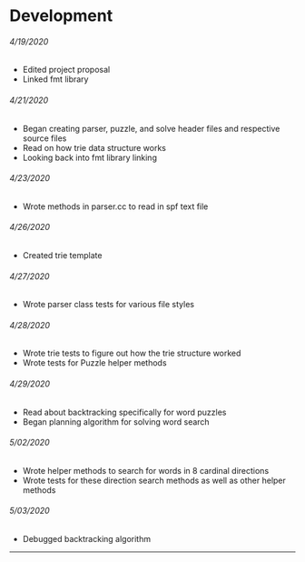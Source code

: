 # Development
###### 4/19/2020
- Edited project proposal
- Linked fmt library 

###### 4/21/2020
- Began creating parser, puzzle, and solve header files and respective source files
- Read on how trie data structure works
- Looking back into fmt library linking

###### 4/23/2020
- Wrote methods in parser.cc to read in spf text file

###### 4/26/2020
- Created trie template

###### 4/27/2020
- Wrote parser class tests for various file styles

###### 4/28/2020
- Wrote trie tests to figure out how the trie structure worked
- Wrote tests for Puzzle helper methods

###### 4/29/2020
- Read about backtracking specifically for word puzzles
- Began planning algorithm for solving word search

###### 5/02/2020
- Wrote helper methods to search for words in 8 cardinal directions
- Wrote tests for these direction search methods as well as other helper methods

###### 5/03/2020
- Debugged backtracking algorithm
---
